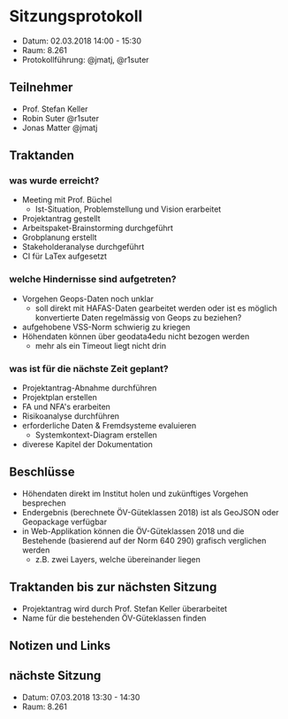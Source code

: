 # Sitzungsprotokoll

* Datum: 02.03.2018 14:00 - 15:30
* Raum: 8.261
* Protokollführung: @jmatj, @r1suter

## Teilnehmer

* Prof. Stefan Keller
* Robin Suter @r1suter
* Jonas Matter @jmatj

## Traktanden

### was wurde erreicht?

* Meeting mit Prof. Büchel
  * Ist-Situation, Problemstellung und Vision erarbeitet
* Projektantrag gestellt
* Arbeitspaket-Brainstorming durchgeführt
* Grobplanung erstellt
* Stakeholderanalyse durchgeführt
* CI für LaTex aufgesetzt

### welche Hindernisse sind aufgetreten?

* Vorgehen Geops-Daten noch unklar
  * soll direkt mit HAFAS-Daten gearbeitet werden oder ist es möglich konvertierte Daten regelmässig von Geops zu beziehen?
* aufgehobene VSS-Norm schwierig zu kriegen
* Höhendaten können über geodata4edu nicht bezogen werden
  * mehr als ein Timeout liegt nicht drin

### was ist für die nächste Zeit geplant?

* Projektantrag-Abnahme durchführen
* Projektplan erstellen
* FA und NFA's erarbeiten
* Risikoanalyse durchführen
* erforderliche Daten & Fremdsysteme evaluieren
  * Systemkontext-Diagram erstellen
* diverese Kapitel der Dokumentation

## Beschlüsse

* Höhendaten direkt im Institut holen und zukünftiges Vorgehen besprechen
* Endergebnis (berechnete ÖV-Güteklassen 2018) ist als GeoJSON oder Geopackage verfügbar
* in Web-Applikation können die ÖV-Güteklassen 2018 und die Bestehende (basierend auf der Norm 640 290) grafisch verglichen werden
  * z.B. zwei Layers, welche übereinander liegen

## Traktanden bis zur nächsten Sitzung

* Projektantrag wird durch Prof. Stefan Keller überarbeitet
* Name für die bestehenden ÖV-Güteklassen finden

## Notizen und Links

## nächste Sitzung

* Datum: 07.03.2018 13:30 - 14:30
* Raum: 8.261
